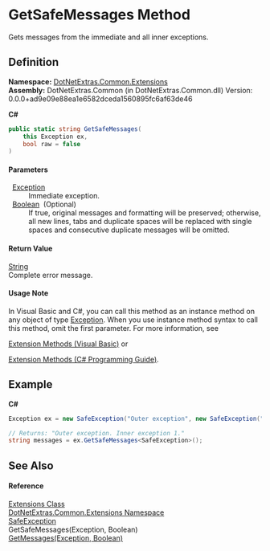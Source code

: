 # GetSafeMessages Method


Gets messages from the immediate and all inner exceptions.



## Definition
**Namespace:** <a href="9184e3b0-90b9-a3bc-0ea0-71d3642c662f.md">DotNetExtras.Common.Extensions</a>  
**Assembly:** DotNetExtras.Common (in DotNetExtras.Common.dll) Version: 0.0.0+ad9e09e88ea1e6582dceda1560895fc6af63de46

**C#**
``` C#
public static string GetSafeMessages(
	this Exception ex,
	bool raw = false
)
```



#### Parameters
<dl><dt>  <a href="https://learn.microsoft.com/dotnet/api/system.exception" target="_blank" rel="noopener noreferrer">Exception</a></dt><dd>Immediate exception.</dd><dt>  <a href="https://learn.microsoft.com/dotnet/api/system.boolean" target="_blank" rel="noopener noreferrer">Boolean</a>  (Optional)</dt><dd>If true, original messages and formatting will be preserved; otherwise, all new lines, tabs and duplicate spaces will be replaced with single spaces and consecutive duplicate messages will be omitted.</dd></dl>

#### Return Value
<a href="https://learn.microsoft.com/dotnet/api/system.string" target="_blank" rel="noopener noreferrer">String</a>  
Complete error message.

#### Usage Note
In Visual Basic and C#, you can call this method as an instance method on any object of type <a href="https://learn.microsoft.com/dotnet/api/system.exception" target="_blank" rel="noopener noreferrer">Exception</a>. When you use instance method syntax to call this method, omit the first parameter. For more information, see <a href="https://docs.microsoft.com/dotnet/visual-basic/programming-guide/language-features/procedures/extension-methods" target="_blank" rel="noopener noreferrer">

Extension Methods (Visual Basic)</a> or <a href="https://docs.microsoft.com/dotnet/csharp/programming-guide/classes-and-structs/extension-methods" target="_blank" rel="noopener noreferrer">

Extension Methods (C# Programming Guide)</a>.

## Example


**C#**  
``` C#
Exception ex = new SafeException("Outer exception", new SafeException("Inner exception 1"), new Exception("Inner exception 2"));

// Returns: "Outer exception. Inner exception 1."
string messages = ex.GetSafeMessages<SafeException>();
```


## See Also


#### Reference
<a href="cd9aff4b-4a32-a8a4-5f57-e5fc9dbf4b67.md">Extensions Class</a>  
<a href="9184e3b0-90b9-a3bc-0ea0-71d3642c662f.md">DotNetExtras.Common.Extensions Namespace</a>  
<a href="143ea756-1634-afe3-23d5-c865f7af8f5f.md">SafeException</a>  
GetSafeMessages(Exception, Boolean)  
<a href="599e277e-2deb-fbd0-8859-23e8e4cf4c87.md">GetMessages(Exception, Boolean)</a>  
